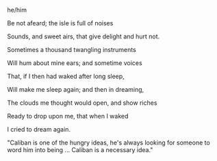 he/him

Be not afeard; the isle is full of noises

Sounds, and sweet airs, that give delight and hurt not.

Sometimes a thousand twangling instruments

Will hum about mine ears; and sometime voices

That, if I then had waked after long sleep,

Will make me sleep again; and then in dreaming,

The clouds me thought would open, and show riches

Ready to drop upon me, that when I waked

I cried to dream again.


"Caliban is one of the hungry ideas, he's always looking for someone to word him into being ... Caliban is a necessary idea."
